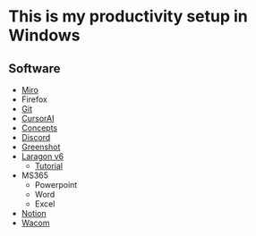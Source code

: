 # This is my productivity setup in Windows
## Software
- [Miro](https://miro.com/apps/)
- Firefox
- [Git](https://git-scm.com/downloads)
- [CursorAI](https://cursor.com/en)
- [Concepts](https://concepts.app/en/)
- [Discord](https://discord.com/download)
- [Greenshot](https://getgreenshot.org/)
- [Laragon v6](https://github.com/leokhoa/laragon/releases/tag/6.0.0)
  - [Tutorial](https://io.bikegremlin.com/35435/laragon-6-php-8-4-install/)
- MS365
  - Powerpoint
  - Word
  - Excel
- [Notion](https://www.notion.com/desktop)
- [Wacom](https://www.wacom.com/de-at/support/product-support/drivers)
